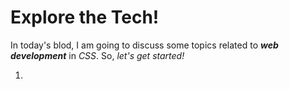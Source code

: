 # Explore the Tech!

In today's blod, I am going to discuss some topics related to ***web development*** in _CSS_. So, _let's get started!_

1. 
